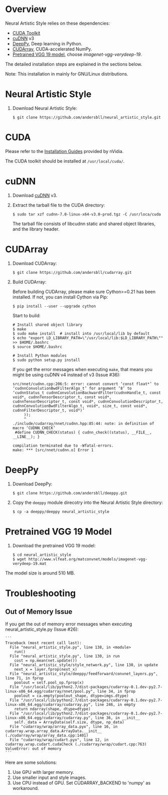 # Overview

Neural Artistic Style relies on these dependencies:

 * [CUDA Toolkit](https://developer.nvidia.com/cuda-downloads)
 * [cuDNN](https://developer.nvidia.com/cudnn) v3
 * [DeepPy](http://github.com/andersbll/deeppy), Deep learning in Python.
 * [CUDArray](http://github.com/andersbll/cudarray), CUDA-accelerated NumPy.
 * [Pretrained VGG 19 model](http://www.vlfeat.org/matconvnet/pretrained), choose *imagenet-vgg-verydeep-19*.

The detailed installation steps are explained in the sections below.

Note: This installation in mainly for GNU/Linux distributions.

# Neural Artistic Style

1. Download Neural Artistic Style:

    ```
    $ git clone https://github.com/andersbll/neural_artistic_style.git
    ```

# CUDA

Please refer to the [Installation Guides](http://docs.nvidia.com/cuda/index.html#installation-guides) provided by nVidia.

The CUDA toolkit should be installed at `/usr/local/cuda/`.

# cuDNN

1. Download [cuDNN](https://developer.nvidia.com/cudnn) v3.
1. Extract the tarball file to the CUDA directory:

    ```
    $ sudo tar xzf cudnn-7.0-linux-x64-v3.0-prod.tgz -C /usr/loca/cuda
    ```

   The tarball file consists of libcudnn static and shared object libraries, and
   the library header.

# CUDArray

1. Download CUDArray:

    ```
    $ git clone https://github.com/andersbll/cudarray.git
    ```

1. Build CUDArray:

   Before building CUDArray, please make sure Cython>=0.21 has been installed.  If
   not, you can install Cython via Pip:

    ```
    $ pip install --user --upgrade cython
    ```

   Start to build:

    ```
    # Install shared object library
    $ make
    $ sudo make install  # install into /usr/local/lib by default
    $ echo "export LD_LIBRARY_PATH=\"/usr/local/lib:$LD_LIBRARY_PATH\"" >> $HOME/.bashrc
    $ source $HOME/.bashrc

    # Install Python modules
    $ sudo python setup.py install
    ```

   If you get the error messages when executing `make`, that means you might be
   using cuDNN v4 instead of v3 (Issue #36):

    ```
    src/nnet/cudnn.cpp:206:5: error: cannot convert ‘const float*’ to ‘cudnnConvolutionBwdFilterAlgo_t’ for argument ‘8’ to ‘cudnnStatus_t cudnnConvolutionBackwardFilter(cudnnHandle_t, const void*, cudnnTensorDescriptor_t, const void*, cudnnTensorDescriptor_t, const void*, cudnnConvolutionDescriptor_t, cudnnConvolutionBwdFilterAlgo_t, void*, size_t, const void*, cudnnFilterDescriptor_t, void*)’
         ));
         ^
    ./include/cudarray/nnet/cudnn.hpp:85:44: note: in definition of macro ‘CUDNN_CHECK’
     #define CUDNN_CHECK(status) { cudnn_check((status), __FILE__, __LINE__); }
 
    compilation terminated due to -Wfatal-errors.
    make: *** [src/nnet/cudnn.o] Error 1
    ```

# DeepPy

1. Download DeepPy:

    ```
    $ git clone https://github.com/andersbll/deeppy.git
    ```

1. Copy the `deeppy` module direcotry into the Neural Artistic Style directory:

    ```
    $ cp -a deeppy/deeppy neural_artistic_style
    ```

# Pretrained VGG 19 Model

1. Download the pretrained VGG 19 model:

    ```
    $ cd neural_artistic_style
    $ wget http://www.vlfeat.org/matconvnet/models/imagenet-vgg-verydeep-19.mat
    ```

The model size is around 510 MB.

# Troubleshooting

## Out of Memory Issue

If you get the out of memory error messages when executing
neural_artistic_style.py (Issue #26):

    ```
    Traceback (most recent call last):
      File "neural_artistic_style.py", line 138, in <module>
        run()
      File "neural_artistic_style.py", line 130, in run
        cost = np.mean(net.update())
      File "neural_artistic_style/style_network.py", line 130, in update
        next_x = layer.fprop(next_x)
      File "neural_artistic_style/deeppy/feedforward/convnet_layers.py", line 71, in fprop
        poolout = self.pool_op.fprop(x)
      File "/usr/local/lib/python2.7/dist-packages/cudarray-0.1.dev-py2.7-linux-x86_64.egg/cudarray/nnet/pool.py", line 34, in fprop
        poolout = ca.empty(poolout_shape, dtype=imgs.dtype)
      File "/usr/local/lib/python2.7/dist-packages/cudarray-0.1.dev-py2.7-linux-x86_64.egg/cudarray/cudarray.py", line 246, in empty
        return ndarray(shape, dtype=dtype)
      File "/usr/local/lib/python2.7/dist-packages/cudarray-0.1.dev-py2.7-linux-x86_64.egg/cudarray/cudarray.py", line 36, in __init__
        self._data = ArrayData(self.size, dtype, np_data)
      File "cudarray/wrap/array_data.pyx", line 16, in cudarray.wrap.array_data.ArrayData.__init__ (./cudarray/wrap/array_data.cpp:1401)
      File "cudarray/wrap/cudart.pyx", line 12, in cudarray.wrap.cudart.cudaCheck (./cudarray/wrap/cudart.cpp:763)
    ValueError: out of memory
    ```
                                                                                                                                         
Here are some solutions:

 1. Use GPU with larger memory.
 1. Use smaller input and style images.
 1. Use CPU instead of GPU.  Set CUDARRAY_BACKEND to 'numpy' as workaround.
